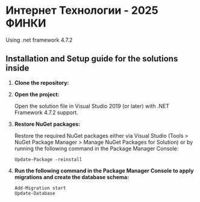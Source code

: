 # Интернет Технологии - 2025 ФИНКИ
Using .net framework 4.7.2 

## Installation and Setup guide for the solutions inside

1. **Clone the repository:**
2. **Open the project:**

    Open the solution file in Visual Studio 2019 (or later) with .NET Framework 4.7.2 support.

3. **Restore NuGet packages:**
   
    Restore the required NuGet packages either via Visual Studio (Tools > NuGet Package Manager > Manage NuGet Packages for Solution) or by running the following command in the Package Manager Console:
    ```
    Update-Package -reinstall
    ```
5. **Run the following command in the Package Manager Console to apply migrations and create the database schema:**

    ```
    Add-Migration start
    Update-Database
    ```
